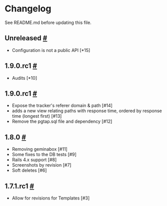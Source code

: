 # Changelog

See README.md before updating this file.

## Unreleased [#](https://github.com/enova/landable/compare/v1.9.0.rc2...master)
* Configuration is not a public API [*15]

## 1.9.0.rc1 [#](https://github.com/enova/landable/compare/v1.9.0.rc1...v1.9.0.rc2)
* Audits [*10]

## 1.9.0.rc1 [#](https://github.com/enova/landable/compare/v1.8.0...v1.9.0.rc1)
* Expose the tracker's referer domain & path [#14]
* adds a new view relating paths with response time, ordered by response time (longest first) [#13]
* Remove the pgtap.sql file and dependency [#12]

## 1.8.0 [#](https://github.com/enova/landable/compare/v1.7.1.rc1...v1.8.0)
* Removing geminabox [#11]
* Some fixes to the DB tests [#9]
* Rails 4.x support [#8]
* Screenshots by revision [#7]
* Soft deletes [#6]

## 1.7.1.rc1 [#](https://github.com/enova/landable/compare/v1.7.0...v1.7.1.rc1)
* Allow for revisions for Templates [#3]
